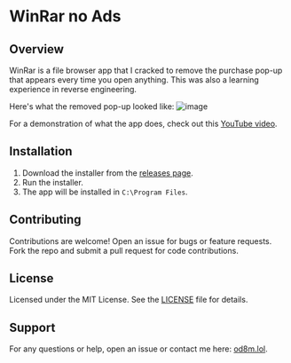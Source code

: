 # WinRar no Ads

## Overview

WinRar is a file browser app that I cracked to remove the purchase pop-up that appears every time you open anything. This was also a learning experience in reverse engineering. 

Here's what the removed pop-up looked like: ![image](https://github.com/user-attachments/assets/b395a756-0dae-41f0-8163-9b6e5c183a47)

For a demonstration of what the app does, check out this [YouTube video](https://www.youtube.com/watch?v=w88FTsus8us).

## Installation

1. Download the installer from the [releases page](https://github.com/od8m/WinRar-Ads-Patch/blob/main/installer.exe).
2. Run the installer.
3. The app will be installed in `C:\Program Files`.

## Contributing

Contributions are welcome! Open an issue for bugs or feature requests. Fork the repo and submit a pull request for code contributions.

## License

Licensed under the MIT License. See the [LICENSE](LICENSE) file for details.

## Support

For any questions or help, open an issue or contact me here: [od8m.lol](od8m.lol).
